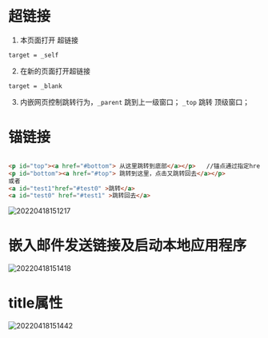 # 超链接

1. 本页面打开 超链接

`target = _self`

2. 在新的页面打开超链接

`target = _blank`

3. 内嵌网页控制跳转行为，`_parent` 跳到上一级窗口； `_top` 跳转 顶级窗口；

# 锚链接

```html

<p id="top"><a href="#bottom"> 从这里跳转到底部</a></p>   //锚点通过指定href="#id值"，指定跳转到相应的id标签处。
<p id="bottom"><a href="#top"> 跳转到这里，点击又跳转回去</a></p>
或者
<a id="test1"href="#test0" >跳转</a>
<a id="test0" href="#test1" >跳转回去</a>


```

![20220418151217](https://xd-imgsubmit.oss-cn-beijing.aliyuncs.com/images/20220418151217.png)


# 嵌入邮件发送链接及启动本地应用程序

![20220418151418](https://xd-imgsubmit.oss-cn-beijing.aliyuncs.com/images/20220418151418.png)

# title属性

![20220418151442](https://xd-imgsubmit.oss-cn-beijing.aliyuncs.com/images/20220418151442.png)